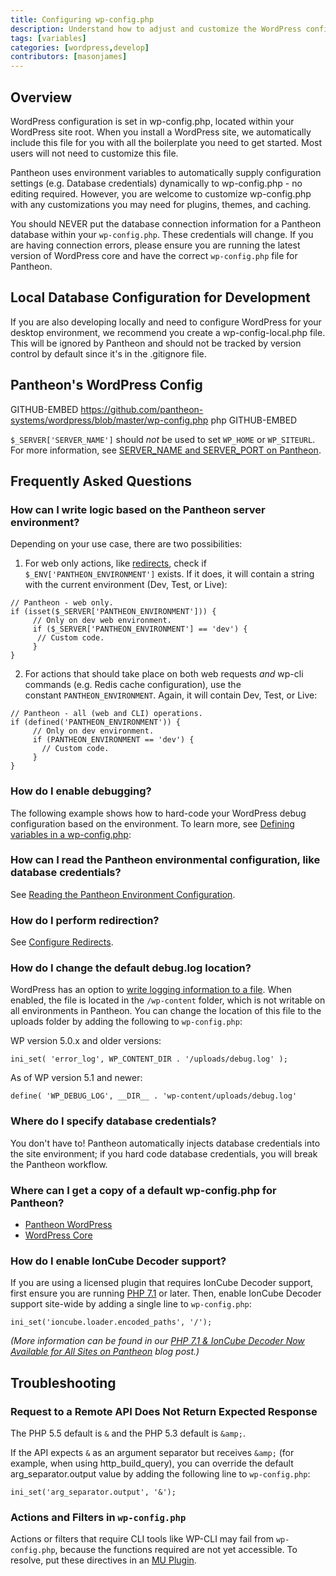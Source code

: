 ```yaml
---
title: Configuring wp-config.php
description: Understand how to adjust and customize the WordPress configuration file for your Pantheon WordPress site.
tags: [variables]
categories: [wordpress,develop]
contributors: [masonjames]
---
```

## Overview
WordPress configuration is set in wp-config.php, located within your WordPress site root. When you install a WordPress site, we automatically include this file for you with all the boilerplate you need to get started. Most users will not need to customize this file.

Pantheon uses environment variables to automatically supply configuration settings (e.g. Database credentials) dynamically to wp-config.php - no editing required. However, you are welcome to customize wp-config.php with any customizations you may need for plugins, themes, and caching.

<Alert title="Warning" type="danger">

You should NEVER put the database connection information for a Pantheon database within your `wp-config.php`. These credentials will change. If you are having connection errors, please ensure you are running the latest version of WordPress core and have the correct `wp-config.php` file for Pantheon.

</Alert>

## Local Database Configuration for Development
If you are also developing locally and need to configure WordPress for your desktop environment, we recommend you create a wp-config-local.php file. This will be ignored by Pantheon and should not be tracked by version control by default since it's in the .gitignore file.

## Pantheon's WordPress Config

<Accordion title="View Pantheon's WordPress Configuration" id="pantheon-wp-config-php" icon="wrench">

GITHUB-EMBED https://github.com/pantheon-systems/wordpress/blob/master/wp-config.php php GITHUB-EMBED

</Accordion>

<Alert tile="Note" type="info">

`$_SERVER['SERVER_NAME']` should *not* be used to set `WP_HOME` or `WP_SITEURL`. For more information, see [SERVER_NAME and SERVER_PORT on Pantheon](/server_name-and-server_port/).

</Alert>



## Frequently Asked Questions

### How can I write logic based on the Pantheon server environment?
Depending on your use case, there are two possibilities:

1. For web only actions, like [redirects](/domains/#primary-domain), check if `$_ENV['PANTHEON_ENVIRONMENT']` exists. If it does, it will contain a string with the current environment (Dev, Test, or Live):

 ```php:title=wp-config.php
 // Pantheon - web only.
 if (isset($_SERVER['PANTHEON_ENVIRONMENT'])) {
      // Only on dev web environment.
      if ($_SERVER['PANTHEON_ENVIRONMENT'] == 'dev') {
       // Custom code.
      }
 }
 ```

2. For actions that should take place on both web requests _and_ wp-cli commands (e.g. Redis cache configuration), use the constant `PANTHEON_ENVIRONMENT`. Again, it will contain Dev, Test, or Live:

 ```php:title=wp-config.php
 // Pantheon - all (web and CLI) operations.
 if (defined('PANTHEON_ENVIRONMENT')) {
      // Only on dev environment.
      if (PANTHEON_ENVIRONMENT == 'dev') {
        // Custom code.
      }
 }
 ```

### How do I enable debugging?
The following example shows how to hard-code your WordPress debug configuration based on the environment. To learn more, see [Defining variables in a wp-config.php](https://codex.wordpress.org/Editing_wp-config.php):

<Partial file="wp-debugging.md" />

### How can I read the Pantheon environmental configuration, like database credentials?

See [Reading the Pantheon Environment Configuration](/read-environment-config/).

### How do I perform redirection?

See [Configure Redirects](/redirects/).

### How do I change the default debug.log location?

WordPress has an option to [write logging information to a file](/logs/#how-do-i-enable-error-logging-for-wordpress). When enabled, the file is located in the `/wp-content` folder, which is not writable on all environments in Pantheon. You can change the location of this file to the uploads folder by adding the following to `wp-config.php`:

WP version 5.0.x and older versions:

```php:title=wp-config.php
ini_set( 'error_log', WP_CONTENT_DIR . '/uploads/debug.log' );
```

As of WP version 5.1 and newer:

```php:title=wp-config.php
define( 'WP_DEBUG_LOG', __DIR__ . 'wp-content/uploads/debug.log'
```

### Where do I specify database credentials?
You don't have to! Pantheon automatically injects database credentials into the site environment; if you hard code database credentials, you will break the Pantheon workflow.

### Where can I get a copy of a default wp-config.php for Pantheon?
- [Pantheon WordPress](https://github.com/pantheon-systems/WordPress/blob/master/wp-config.php)
- [WordPress Core](https://github.com/WordPress/WordPress/blob/master/wp-config-sample.php)

### How do I enable IonCube Decoder support?
If you are using a licensed plugin that requires IonCube Decoder support, first ensure you are running [PHP 7.1](/php-versions/) or later. Then, enable IonCube Decoder support site-wide by adding a single line to `wp-config.php`:

```php:title=wp-config.php
ini_set('ioncube.loader.encoded_paths', '/');
```

*(More information can be found in our [PHP 7.1 & IonCube Decoder Now Available for All Sites on Pantheon](https://pantheon.io/blog/php-71-ioncube-decoder-now-available-all-sites-pantheon) blog post.)*

## Troubleshooting

### Request to a Remote API Does Not Return Expected Response
The PHP 5.5 default is `&` and the PHP 5.3 default is `&amp;`.

If the API expects `&` as an argument separator but receives `&amp;` (for example, when using http_build_query), you can override the default arg_separator.output value by adding the following line to `wp-config.php`:

```php:title=wp-config.php
ini_set('arg_separator.output', '&');
```

### Actions and Filters in `wp-config.php`
Actions or filters that require CLI tools like WP-CLI may fail from `wp-config.php`, because the functions required are not yet accessible. To resolve, put these directives in an [MU Plugin](/mu-plugin).
